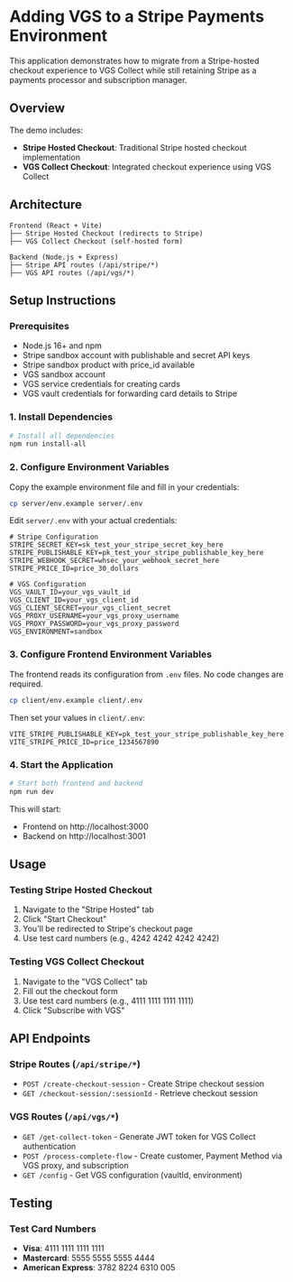 # Adding VGS to a Stripe Payments Environment

This application demonstrates how to migrate from a Stripe-hosted checkout experience to VGS Collect while still retaining Stripe as a payments processor and subscription manager.

## Overview

The demo includes:
- **Stripe Hosted Checkout**: Traditional Stripe hosted checkout implementation
- **VGS Collect Checkout**: Integrated checkout experience using VGS Collect

## Architecture
```
Frontend (React + Vite)
├── Stripe Hosted Checkout (redirects to Stripe)
├── VGS Collect Checkout (self-hosted form)

Backend (Node.js + Express)
├── Stripe API routes (/api/stripe/*)
├── VGS API routes (/api/vgs/*)
```

## Setup Instructions

### Prerequisites
- Node.js 16+ and npm
- Stripe sandbox account with publishable and secret API keys
- Stripe sandbox product with price_id available
- VGS sandbox account
- VGS service credentials for creating cards
- VGS vault credentials for forwarding card details to Stripe

### 1. Install Dependencies

```bash
# Install all dependencies
npm run install-all
```

### 2. Configure Environment Variables

Copy the example environment file and fill in your credentials:

```bash
cp server/env.example server/.env
```

Edit `server/.env` with your actual credentials:

```env
# Stripe Configuration
STRIPE_SECRET_KEY=sk_test_your_stripe_secret_key_here
STRIPE_PUBLISHABLE_KEY=pk_test_your_stripe_publishable_key_here
STRIPE_WEBHOOK_SECRET=whsec_your_webhook_secret_here
STRIPE_PRICE_ID=price_30_dollars

# VGS Configuration
VGS_VAULT_ID=your_vgs_vault_id
VGS_CLIENT_ID=your_vgs_client_id
VGS_CLIENT_SECRET=your_vgs_client_secret
VGS_PROXY_USERNAME=your_vgs_proxy_username
VGS_PROXY_PASSWORD=your_vgs_proxy_password
VGS_ENVIRONMENT=sandbox
```

### 3. Configure Frontend Environment Variables

The frontend reads its configuration from `.env` files. No code changes are required.

```bash
cp client/env.example client/.env
```

Then set your values in `client/.env`:

```env
VITE_STRIPE_PUBLISHABLE_KEY=pk_test_your_stripe_publishable_key_here
VITE_STRIPE_PRICE_ID=price_1234567890
```

### 4. Start the Application

```bash
# Start both frontend and backend
npm run dev
```

This will start:
- Frontend on http://localhost:3000
- Backend on http://localhost:3001

## Usage
### Testing Stripe Hosted Checkout
1. Navigate to the "Stripe Hosted" tab
2. Click "Start Checkout"
3. You'll be redirected to Stripe's checkout page
4. Use test card numbers (e.g., 4242 4242 4242 4242)

### Testing VGS Collect Checkout
1. Navigate to the "VGS Collect" tab
2. Fill out the checkout form
3. Use test card numbers (e.g., 4111 1111 1111 1111)
4. Click "Subscribe with VGS"

## API Endpoints
### Stripe Routes (`/api/stripe/*`)
- `POST /create-checkout-session` - Create Stripe checkout session
- `GET /checkout-session/:sessionId` - Retrieve checkout session

### VGS Routes (`/api/vgs/*`)
- `GET /get-collect-token` - Generate JWT token for VGS Collect authentication
- `POST /process-complete-flow` - Create customer, Payment Method via VGS proxy, and subscription
- `GET /config` - Get VGS configuration (vaultId, environment)

## Testing

### Test Card Numbers
- **Visa**: 4111 1111 1111 1111
- **Mastercard**: 5555 5555 5555 4444
- **American Express**: 3782 8224 6310 005
